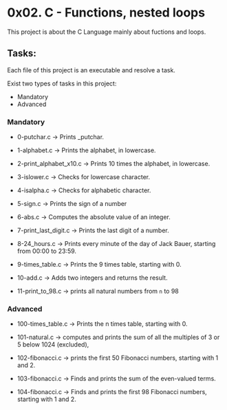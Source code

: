# 0x02. C - Functions, nested loops

This project is about the C Language mainly about fuctions and loops.

## Tasks:

Each file of this project is an executable and resolve a task.

Exist two types of tasks in this project:

- Mandatory
- Advanced

### Mandatory

- 0-putchar.c &rarr; Prints _putchar.

- 1-alphabet.c &rarr; Prints the alphabet, in lowercase.

- 2-print\_alphabet_x10.c &rarr; Prints 10 times the alphabet, in lowercase.

- 3-islower.c &rarr; Checks for lowercase character.

- 4-isalpha.c &rarr; Checks for alphabetic character.

- 5-sign.c &rarr; Prints the sign of a number

- 6-abs.c &rarr; Computes the absolute value of an integer.

- 7-print\_last_digit.c &rarr; Prints the last digit of a number.

- 8-24_hours.c &rarr; Prints every minute of the day of Jack Bauer, starting from 00:00 to 23:59.

- 9-times_table.c &rarr; Prints the 9 times table, starting with 0.

- 10-add.c &rarr; Adds two integers and returns the result.

- 11-print\_to_98.c &rarr; prints all natural numbers from `n` to 98

### Advanced

- 100-times_table.c &rarr; Prints the n times table, starting with 0.

- 101-natural.c &rarr; computes and prints the sum of all the multiples of 3 or 5 below 1024 (excluded), 

- 102-fibonacci.c &rarr; prints the first 50 Fibonacci numbers, starting with 1 and 2.

- 103-fibonacci.c &rarr; Finds and prints the sum of the even-valued terms.

- 104-fibonacci.c &rarr; Finds and prints the first 98 Fibonacci numbers, starting with 1 and 2.
